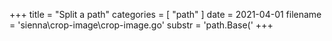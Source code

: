 +++
title = "Split a path"
categories = [ "path" ]
date = 2021-04-01
filename = 'sienna\crop-image\crop-image.go'
substr = 'path.Base('
+++
